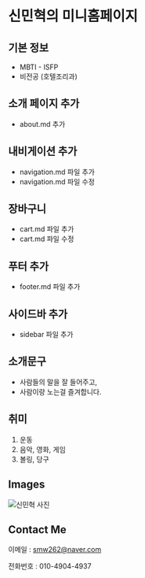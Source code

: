 # 신민혁의 미니홈페이지

## 기본 정보
- MBTI - ISFP
- 비전공 (호텔조리과)

## 소개 페이지 추가
- about.md 추가

## 내비게이션 추가
- navigation.md 파일 추가
- navigation.md 파일 수정
## 장바구니
- cart.md 파일 추가
- cart.md 파일 수정

## 푸터 추가
- footer.md 파일 추가

## 사이드바 추가
- sidebar 파일 추가

## 소개문구

* 사람들의 말을 잘 들어주고,
* 사람이랑 노는걸 즐겨합니다.

## 취미
1. 운동
2. 음악, 영화, 게임
3. 볼링, 당구

## Images
![신민혁 사진](https://avatars.githubusercontent.com/u/159970634?v=4)

## Contact Me
이메일 : [smw262@naver.com](smw262@naver.com)

전화번호 : 010-4904-4937

